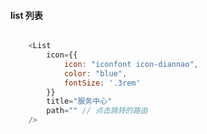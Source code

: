 
#### list 列表

``` javascript 

    <List
        icon={{
            icon: "iconfont icon-diannao",
            color: "blue",
            fontSize: '.3rem'
        }}
        title="服务中心"
        path="" // 点击跳转的路由
    />


```
